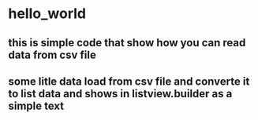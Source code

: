 # hello_world

## this is simple code that show how you can read data from csv file
## some litle data load from csv file and converte it to list data and shows in listview.builder as a simple text


